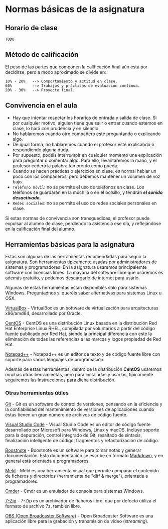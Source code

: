 # Normas básicas de la asignatura

## Horario de clase

`TODO`

## Método de calificación
  
El peso de las partes que componen la calificación final aún está por decidirse, pero a modo aproximado se divide en:

```text
10% - 20%   --> Comportamiento y actitud en clase.
60%         --> Trabajos y prácticas de evaluación continua.
20% - 30%   --> Proyecto final.
```

## Convivencia en el aula

- Hay que intentar respetar los horarios de entrada y salida de clase. Si por cualquier motivo, alguien tiene que salir o entrar cuando estemos en clase, lo hará con prudencia y en silencio.
- No hablaremos cuando otro compañero esté preguntando o explicando algo.
- De igual forma, no hablaremos cuando el profesor esté explicando o respondiendo alguna duda.
- Por supuesto, podéis interrumpir en cualquier momento una explicación para preguntar o comentar algo. Para ello, levantaremos la mano, y el profesor cederá la palabra tan pronto como pueda.
- Cuando se hacen prácticas o ejercicios en clase, es normal hablar un poco con los compañeros, pero debemos mantener un volumen de voz bajo.
- `Teléfono móvil`: no se permite el uso de teléfonos en clase. Los teléfonos se guardarán en la mochila o en el bolsillo, y tendrán _**el sonido desactivado**_.
- `Redes sociales`: no se permite el uso de redes sociales personales en clase.

Si estas normas de convivencia son transguedidas, el profesor puede expulsar al alumno de clase, perdiendo la asistencia ese día, y reflejándose en la calificación final del alumno.

## Herramientas básicas para la asignatura

Estas son algunas de las herramientas recomendadas para seguir la asignatura. Son herramientas típicamente usadas por administradores de sistemas y programadores. En la asignatura usaremos principalemte software con licencias libres. La mayoría del software libre que usaremos es además gratuito, y podemos descargarlo de internet para usarlo.

Algunas de estas herramientas están disponibles sólo para sistemas Windows. Preguntadnos si queréis saber alternativas para sistemas Linux u OSX.

[VirtualBox](https://www.virtualbox.com) - VirtualBox es un software de virtualización para arquitecturas x86/amd64, desarrollado por Oracle.

[CentOS](https://www.centos.org) - CentOS es una distribución Linux basada en la distribución Red Hat Enterprise Linux RHEL, compilada por voluntarios a partir del código fuente publicado por Red Hat, siendo la principal diferencia con este la eliminación de todas las referencias a las marcas y logos propiedad de Red Hat. 

[Notepad++](https://notepad-plus-plus.org) - Notepad++ es un editor de texto y de código fuente libre con soporte para varios lenguajes de programación.

Además de estas herramientas, dentro de la distribución **CentOS** usaremos muchas otras herramientas, pero para instalarlas y usarlas, típicamente seguiremos las instrucciones para dicha distribución.

### Otras herramientas útiles

[Git](https://git-scm.com) - Git es un software de control de versiones, pensando en la eficiencia y la confiabilidad del mantenimiento de versiones de aplicaciones cuando éstas tienen un gran número de archivos de código fuente.

[Visual Studio Code](https://code.visualstudio.com) - Visual Studio Code es un editor de código fuente desarrollado por Microsoft para Windows, Linux y macOS. Incluye soporte para la depuración, control integrado de Git, resaltado de sintaxis, finalización inteligente de código, fragmentos y refactorización de código.

[Boostnote](https://boostnote.io) - Boostnote es un software para tomar notas y generar documentación. Esta documentación se escribe en formato [Markdown](https://es.wikipedia.org/wiki/Markdown), y en general está orientada a programadores.

[Meld](https://meldmerge.org) - Meld es una herramienta visual que permite comparar el contenido de ficheros y directorios (herramienta de "diff & merge"), orientada a programadores.

[Cmder](https://cmder.net) - Cmdr es un emulador de consola para sistemas Windows.

[7-Zip](https://www.7-zip.org) - 7-Zip es un archivador de ficheros libre, que por defecto utiliza el formato de archivo 7z, también libre.

[OBS (Open Broadcaster Software)](https://obsproject.com) - Open Broadcaster Software es una aplicación libre para la grabación y transmisión de vídeo (*streaming*).
